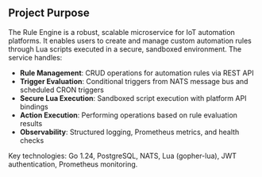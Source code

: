 ## Project Purpose

The Rule Engine is a robust, scalable microservice for IoT automation platforms. It enables users to create and manage custom automation rules through Lua scripts executed in a secure, sandboxed environment. The service handles:

- **Rule Management**: CRUD operations for automation rules via REST API
- **Trigger Evaluation**: Conditional triggers from NATS message bus and scheduled CRON triggers
- **Secure Lua Execution**: Sandboxed script execution with platform API bindings
- **Action Execution**: Performing operations based on rule evaluation results
- **Observability**: Structured logging, Prometheus metrics, and health checks

Key technologies: Go 1.24, PostgreSQL, NATS, Lua (gopher-lua), JWT authentication, Prometheus monitoring.